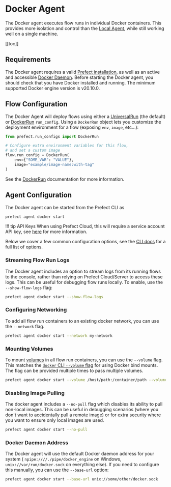 # Docker Agent

The Docker agent executes flow runs in individual Docker containers. This
provides more isolation and control than the [Local Agent](./local.md), while
still working well on a single machine.

[[toc]]

## Requirements

The Docker agent requires a valid [Prefect
installation](/core/getting_started/installation.md), as well as an active and
accessible [Docker Daemon](https://docs.docker.com/get-docker/). Before
starting the Docker agent, you should check that you have Docker installed and
running. The minimum supported Docker engine version is v20.10.0.

## Flow Configuration

The Docker Agent will deploy flows using either a
[UniversalRun](/orchestration/flow_config/run_configs.md#universalrun) (the
default) or [DockerRun](/orchestration/flow_config/run_configs.md#dockerrun)
`run_config`. Using a `DockerRun` object lets you customize the deployment
environment for a flow (exposing `env`, `image`, etc...):

```python
from prefect.run_configs import DockerRun

# Configure extra environment variables for this flow,
# and set a custom image
flow.run_config = DockerRun(
    env={"SOME_VAR": "VALUE"},
    image="example/image-name:with-tag"
)
```

See the [DockerRun](/orchestration/flow_config/run_configs.md#dockerrun)
documentation for more information.

## Agent Configuration

The Docker agent can be started from the Prefect CLI as

```bash
prefect agent docker start
```

!!! tip API Keys <Badge text="Cloud"/>
    When using Prefect Cloud, this will require a service account API key, see
    [here](./overview.md#api_keys) for more information.


Below we cover a few common configuration options, see the [CLI
docs](/api/latest/cli/agent.md#docker-start) for a full list of options.

### Streaming Flow Run Logs

The Docker agent includes an option to stream logs from its running flows to the
console, rather than relying on Prefect Cloud/Server to access these logs. This
can be useful for debugging flow runs locally. To enable, use the
`--show-flow-logs` flag:

```bash
prefect agent docker start --show-flow-logs
```

### Configuring Networking

To add all flow run containers to an existing docker network, you can use the
`--network` flag.

```bash
prefect agent docker start --network my-network
```

### Mounting Volumes

To mount [volumes](https://docs.docker.com/storage/volumes/) in all flow run
containers, you can use the `--volume` flag. This matches the [`docker` CLI
`--volume` flag](https://docs.docker.com/storage/bind-mounts/) for using Docker
bind mounts. The flag can be provided multiple times to pass multiple volumes.

```bash
prefect agent docker start --volume /host/path:/container/path --volume /another/volume
```

### Disabling Image Pulling

The docker agent includes a `--no-pull` flag which disables its ability to pull
non-local images. This can be useful in debugging scenarios (where you don't
want to accidentally pull a remote image) or for extra security where you want
to ensure only local images are used.

```bash
prefect agent docker start --no-pull
```

### Docker Daemon Address

The Docker agent will use the default Docker daemon address for your system (
`npipe:////./pipe/docker_engine` on Windows, `unix://var/run/docker.sock` on
everything else). If you need to configure this manually, you can use the
`--base-url` option:

```bash
prefect agent docker start --base-url unix://some/other/docker.sock
```
